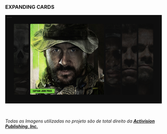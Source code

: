 ### **EXPANDING CARDS**

![](imgs/preview.png)

<br>

*Todas as Imagens utilizadas no projeto são de total direito da* [**_Activision Publishing, Inc._**](https://www.activision.com)
